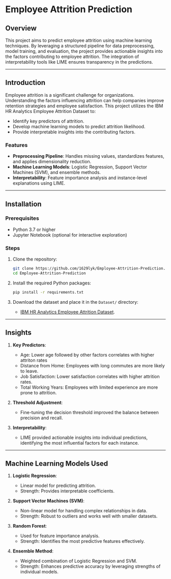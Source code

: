 # Employee Attrition Prediction

## Overview

This project aims to predict employee attrition using machine learning techniques. By leveraging a structured pipeline for data preprocessing, model training, and evaluation, the project provides actionable insights into the factors contributing to employee attrition. The integration of interpretability tools like LIME ensures transparency in the predictions.

---

## Introduction

Employee attrition is a significant challenge for organizations. Understanding the factors influencing attrition can help companies improve retention strategies and employee satisfaction. This project utilizes the IBM HR Analytics Employee Attrition Dataset to:
- Identify key predictors of attrition.
- Develop machine learning models to predict attrition likelihood.
- Provide interpretable insights into the contributing factors.

### Features
- **Preprocessing Pipeline**: Handles missing values, standardizes features, and applies dimensionality reduction.
- **Machine Learning Models**: Logistic Regression, Support Vector Machines (SVM), and ensemble methods.
- **Interpretability**: Feature importance analysis and instance-level explanations using LIME.

---

## Installation

### Prerequisites
- Python 3.7 or higher
- Jupyter Notebook (optional for interactive exploration)

### Steps
1. Clone the repository:
   ```bash
   git clone https://github.com/1629lyk/Employee-Attrition-Prediction.git
   cd Employee-Attrition-Prediction
   ```

2. Install the required Python packages:
   ```bash
   pip install -r requirements.txt
   ```

3. Download the dataset and place it in the `Dataset/` directory:
   - [IBM HR Analytics Employee Attrition Dataset](https://www.kaggle.com/datasets/pavansubhasht/ibm-hr-analytics-attrition-dataset).

---

## Insights

1. **Key Predictors**:
   - Age: Lower age followed by other factors correlates with higher attriton rates
   - Distance from Home: Employees with long commutes are more likely to leave.
   - Job Satisfaction: Lower satisfaction correlates with higher attrition rates.
   - Total Working Years: Employees with limited experience are more prone to attrition.

2. **Threshold Adjustment**:
   - Fine-tuning the decision threshold improved the balance between precision and recall.

3. **Interpretability**:
   - LIME provided actionable insights into individual predictions, identifying the most influential factors for each instance.

---

## Machine Learning Models Used

1. **Logistic Regression**:
   - Linear model for predicting attrition.
   - Strength: Provides interpretable coefficients.

2. **Support Vector Machines (SVM)**:
   - Non-linear model for handling complex relationships in data.
   - Strength: Robust to outliers and works well with smaller datasets.

3. **Random Forest**:
   - Used for feature importance analysis.
   - Strength: Identifies the most predictive features effectively.

4. **Ensemble Method**:
   - Weighted combination of Logistic Regression and SVM.
   - Strength: Enhances predictive accuracy by leveraging strengths of individual models.
